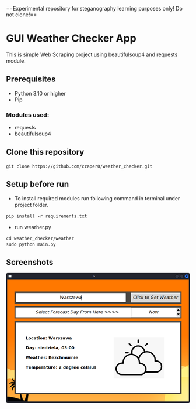 ==Experimental repository for steganography learning purposes only! Do not clone!==

# GUI Weather Checker App

This is simple Web Scraping project using beautifulsoup4 and requests module.


## Prerequisites
- Python 3.10 or higher
- Pip

### Modules used:
- requests
- beautifulsoup4

## Clone this repository
```
git clone https://github.com/czaper0/weather_checker.git
```

## Setup before run
- To install required modules run following command in terminal under project folder.
```
pip install -r requirements.txt
```
- run wearher.py
```
cd weather_checker/weather
sudo python main.py
```

## Screenshots
![alt text](weather/example.png)
